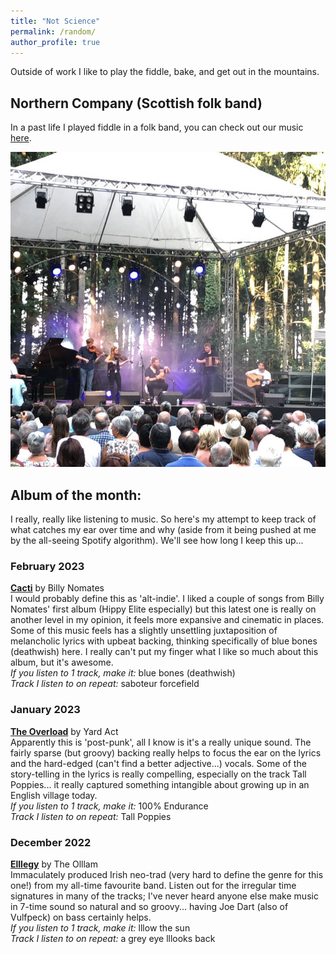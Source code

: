 ```yaml
---
title: "Not Science"
permalink: /random/
author_profile: true
---
```


Outside of work I like to play the fiddle, bake, and get out in the mountains.

## Northern Company (Scottish folk band)
In a past life I played fiddle in a folk band, you can check out our music [here](https://northerncompany.bandcamp.com/).

![northern company](/images/nc.jpg)

## Album of the month:
I really, really like listening to music. So here's my attempt to keep track of what catches my ear over time and why (aside from it being pushed at me by the all-seeing Spotify algorithm). We'll see how long I keep this up...
### February 2023
**[Cacti](https://billynomates.bandcamp.com/album/cacti)** by Billy Nomates \
I would probably define this as 'alt-indie'. I liked a couple of songs from Billy Nomates' first album (Hippy Elite especially) but this latest one is really on another level in my opinion, it feels more expansive and cinematic in places. Some of this music feels has a slightly unsettling juxtaposition of melancholic lyrics with upbeat backing, thinking specifically of blue bones (deathwish) here. I really can't put my finger what I like so much about this album, but it's awesome. \
*If you listen to 1 track, make it:* blue bones (deathwish) \
*Track I listen to on repeat:* saboteur forcefield 
### January 2023
**[The Overload](https://shop.yardactors.com/*/Music/The-Overload-CD/75771V90000)** by Yard Act \
Apparently this is 'post-punk', all I know is it's a really unique sound. The fairly sparse (but groovy) backing really helps to focus the ear on the lyrics and the hard-edged (can't find a better adjective...) vocals. Some of the story-telling in the lyrics is really compelling, especially on the track Tall Poppies... it really captured something intangible about growing up in an English village today. \
*If you listen to 1 track, make it:* 100% Endurance \
*Track I listen to on repeat:* Tall Poppies 
### December 2022
**[Elllegy](https://theolllam.bandcamp.com/album/elllegy)** by The Olllam \
Immaculately produced Irish neo-trad (very hard to define the genre for this one!) from my all-time favourite band. Listen out for the irregular time signatures in many of the tracks; I've never heard anyone else make music in 7-time sound so natural and so groovy... having Joe Dart (also of Vulfpeck) on bass certainly helps. \
*If you listen to 1 track, make it:* lllow the sun \
*Track I listen to on repeat:* a grey eye lllooks back 
